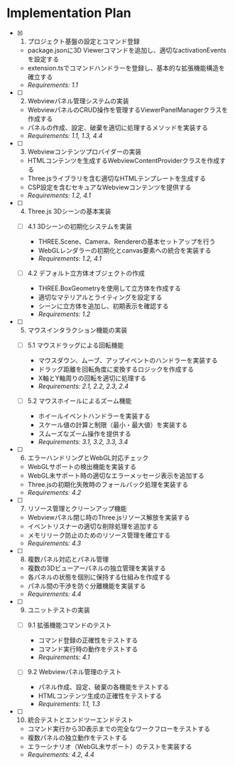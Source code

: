 # Implementation Plan

- [x] 1. プロジェクト基盤の設定とコマンド登録
  - package.jsonに3D Viewerコマンドを追加し、適切なactivationEventsを設定する
  - extension.tsでコマンドハンドラーを登録し、基本的な拡張機能構造を確立する
  - _Requirements: 1.1_

- [ ] 2. Webviewパネル管理システムの実装
  - WebviewパネルのCRUD操作を管理するViewerPanelManagerクラスを作成する
  - パネルの作成、設定、破棄を適切に処理するメソッドを実装する
  - _Requirements: 1.1, 1.3, 4.4_

- [ ] 3. Webviewコンテンツプロバイダーの実装
  - HTMLコンテンツを生成するWebviewContentProviderクラスを作成する
  - Three.jsライブラリを含む適切なHTMLテンプレートを生成する
  - CSP設定を含むセキュアなWebviewコンテンツを提供する
  - _Requirements: 1.2, 4.1_

- [ ] 4. Three.js 3Dシーンの基本実装
  - [ ] 4.1 3Dシーンの初期化システムを実装
    - THREE.Scene、Camera、Rendererの基本セットアップを行う
    - WebGLレンダラーの初期化とcanvas要素への統合を実装する
    - _Requirements: 1.2, 4.1_

  - [ ] 4.2 デフォルト立方体オブジェクトの作成
    - THREE.BoxGeometryを使用して立方体を作成する
    - 適切なマテリアルとライティングを設定する
    - シーンに立方体を追加し、初期表示を確認する
    - _Requirements: 1.2_

- [ ] 5. マウスインタラクション機能の実装
  - [ ] 5.1 マウスドラッグによる回転機能
    - マウスダウン、ムーブ、アップイベントのハンドラーを実装する
    - ドラッグ距離を回転角度に変換するロジックを作成する
    - X軸とY軸周りの回転を適切に処理する
    - _Requirements: 2.1, 2.2, 2.3, 2.4_

  - [ ] 5.2 マウスホイールによるズーム機能
    - ホイールイベントハンドラーを実装する
    - スケール値の計算と制限（最小・最大値）を実装する
    - スムーズなズーム操作を提供する
    - _Requirements: 3.1, 3.2, 3.3, 3.4_

- [ ] 6. エラーハンドリングとWebGL対応チェック
  - WebGLサポートの検出機能を実装する
  - WebGL未サポート時の適切なエラーメッセージ表示を追加する
  - Three.jsの初期化失敗時のフォールバック処理を実装する
  - _Requirements: 4.2_

- [ ] 7. リソース管理とクリーンアップ機能
  - Webviewパネル閉じ時のThree.jsリソース解放を実装する
  - イベントリスナーの適切な削除処理を追加する
  - メモリリーク防止のためのリソース管理を確立する
  - _Requirements: 4.3_

- [ ] 8. 複数パネル対応とパネル管理
  - 複数の3Dビューアーパネルの独立管理を実装する
  - 各パネルの状態を個別に保持する仕組みを作成する
  - パネル間の干渉を防ぐ分離機能を実装する
  - _Requirements: 4.4_

- [ ] 9. ユニットテストの実装
  - [ ] 9.1 拡張機能コマンドのテスト
    - コマンド登録の正確性をテストする
    - コマンド実行時の動作をテストする
    - _Requirements: 4.1_

  - [ ] 9.2 Webviewパネル管理のテスト
    - パネル作成、設定、破棄の各機能をテストする
    - HTMLコンテンツ生成の正確性をテストする
    - _Requirements: 1.1, 1.3_

- [ ] 10. 統合テストとエンドツーエンドテスト
  - コマンド実行から3D表示までの完全なワークフローをテストする
  - 複数パネルの独立動作をテストする
  - エラーシナリオ（WebGL未サポート）のテストを実装する
  - _Requirements: 4.2, 4.4_